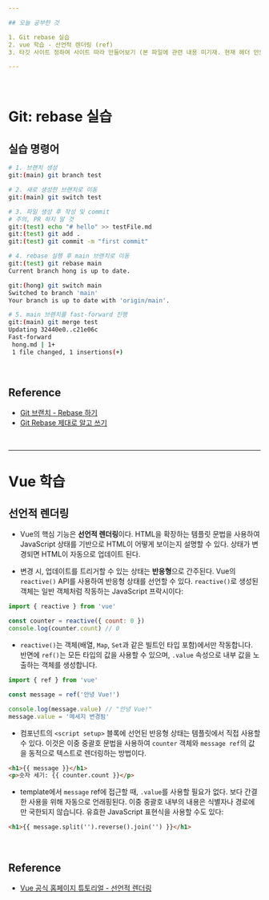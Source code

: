 ```yaml
---

## 오늘 공부한 것

1. Git rebase 실습
2. vue 학습 - 선언적 렌더링 (ref)
3. 타깃 사이트 정하여 사이트 따라 만들어보기 (본 파일에 관련 내용 미기재. 현재 헤더 만드는 중)

---
```


<br />

# Git: rebase 실습

## 실습 명령어
```bash
# 1. 브랜치 생성
git:(main) git branch test

# 2. 새로 생성한 브랜치로 이동
git:(main) git switch test

# 3. 파일 생성 후 작성 및 commit
# 주의, PR 하지 말 것
git:(test) echo "# hello" >> testFile.md
git:(test) git add .
git:(test) git commit -m "first commit"

# 4. rebase 실행 후 main 브랜치로 이동 
git:(test) git rebase main 
Current branch hong is up to date.

git:(hong) git switch main 
Switched to branch 'main'
Your branch is up to date with 'origin/main'.

# 5. main 브랜치를 fast-forward 진행
git:(main) git merge test
Updating 32440e0..c21e06c
Fast-forward
 hong.md | 1+
 1 file changed, 1 insertions(+)
```

<br />

## Reference
- [Git 브랜치 - Rebase 하기](https://git-scm.com/book/ko/v2/Git-%EB%B8%8C%EB%9E%9C%EC%B9%98-Rebase-%ED%95%98%EA%B8%B0)
- [Git Rebase 제대로 알고 쓰기](https://readystory.tistory.com/151)

<br />

---

# Vue 학습
## 선언적 렌더링
- Vue의 핵심 기능은 **선언적 렌더링**이다. HTML을 확장하는 템플릿 문법을 사용하여 JavaScript 상태를 기반으로 HTML이 어떻게 보이는지 설명할 수 있다. 상태가 변경되면 HTML이 자동으로 업데이트 된다.

- 변경 시, 업데이트를 트리거할 수 있는 상태는 **반응형**으로 간주된다. Vue의 `reactive()` API를 사용하여 반응형 상태를 선언할 수 있다. `reactive()`로 생성된 객체는 일반 객체처럼 작동하는 JavaScript 프락시이다:
```javascript
import { reactive } from 'vue'

const counter = reactive({ count: 0 })
console.log(counter.count) // 0
```

- `reactive()`는 객체(배열, `Map`, `Set`과 같은 빌트인 타입 포함)에서만 작동합니다. 반면에 `ref()`는 모든 타입의 값을 사용할 수 있으며, `.value` 속성으로 내부 값을 노출하는 객체를 생성합니다.
```javascript
import { ref } from 'vue'

const message = ref('안녕 Vue!')

console.log(message.value) // "안녕 Vue!"
message.value = '메세지 변경됨'
```

- 컴포넌트의 `<script setup>` 블록에 선언된 반응형 상태는 템플릿에서 직접 사용할 수 있다. 이것은 이중 중괄호 문법을 사용하여 `counter` 객체와 `message ref`의 값을 동적으로 텍스트로 렌더링하는 방법이다.
```html
<h1>{{ message }}</h1>
<p>숫자 세기: {{ counter.count }}</p>
```

- template에서 `message` ref에 접근할 때, `.value`를 사용할 필요가 없다. 보다 간결한 사용을 위해 자동으로 언래핑된다. 이중 중괄호 내부의 내용은 식별자나 경로에만 국한되지 않습니다. 유효한 JavaScript 표현식을 사용할 수도 있다:
```html
<h1>{{ message.split('').reverse().join('') }}</h1>
```

<br />

## Reference
- [Vue 공식 홈페이지 튜토리얼 - 선언적 렌더링](https://ko.vuejs.org/tutorial/#step-2)

